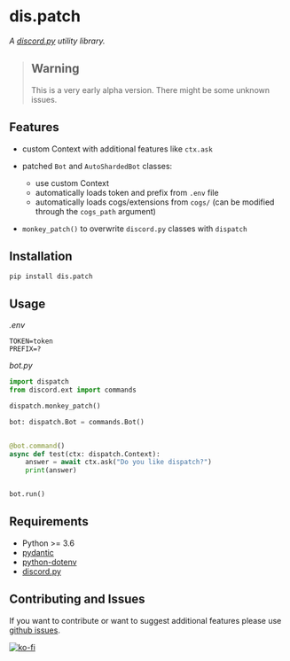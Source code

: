 # dis.patch
*A [discord.py](https://github.com/rapptz/discord.py) utility library.*


> ## Warning
> 
> This is a very early alpha version. There might be some unknown issues.

## Features
- custom Context with additional features like `ctx.ask`
- patched `Bot` and `AutoShardedBot` classes:
  - use custom Context
  - automatically loads token and prefix from `.env` file
  - automatically loads cogs/extensions from `cogs/`  (can be modified through the `cogs_path` argument)
      
- `monkey_patch()` to overwrite `discord.py` classes with `dispatch`

## Installation
```
pip install dis.patch
```


## Usage
*.env*
```env
TOKEN=token
PREFIX=?
```

*bot.py*
```py
import dispatch
from discord.ext import commands

dispatch.monkey_patch()

bot: dispatch.Bot = commands.Bot()


@bot.command()
async def test(ctx: dispatch.Context):
    answer = await ctx.ask("Do you like dispatch?")
    print(answer)


bot.run()
```


## Requirements
- Python >= 3.6
- [pydantic](https://github.com/samuelcolvin/pydantic)
- [python-dotenv](https://github.com/theskumar/python-dotenv)
- [discord.py](https://github.com/rapptz/discord.py)

## Contributing and Issues
If you want to contribute or want to suggest additional features please use [github issues](https://github.com/makupi/dispatch/issues).


[![ko-fi](https://www.ko-fi.com/img/githubbutton_sm.svg)](https://ko-fi.com/A0A015HXK)
